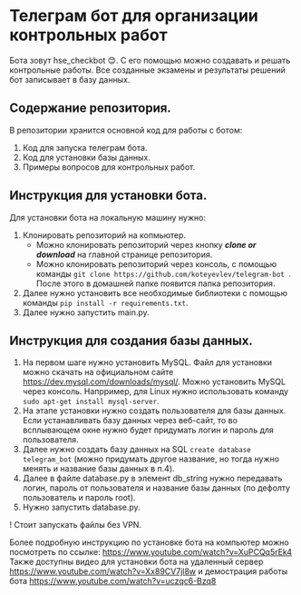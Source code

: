# Телеграм бот для организации контрольных работ 

Бота зовут hse_checkbot :blush:. С его помощью можно создавать и решать контрольные работы. Все созданные экзамены и результаты решений бот записывает в базу данных.

## Содержание репозитория. 
В репозитории хранится основной код для работы с ботом:
1. Код для запуска телеграм бота.
2. Код для установки базы данных.
3. Примеры вопросов для контрольных работ.

## Инструкция для установки бота.
Для установки бота на локальную машину нужно:
1. Клонировать репозиторий на копмьютер.
    * Можно клонировать репозиторий через кнопку ***clone or download*** на главной странице репозитория.
    * Можно клонировать репозиторий через консоль, с помощью команды `git clone https://github.com/koteyevlev/telegram-bot `.
После этого в домашней папке появится папка репозитория.
2. Далее нужно установить все необходимые библиотеки с помощью команды `pip install -r requirements.txt`.
3. Далее нужно запустить main.py. 

## Инструкция для создания базы данных. 
1. На первом шаге нужно установить MySQL. Файл для установки можно скачать на официальном сайте https://dev.mysql.com/downloads/mysql/. 
 Можно установить MySQL через консоль. Напрример, для Linux нужно использовать команду `sudo apt-get install mysql-server`.
2. На этапе установки нужно создать пользователя для базы данных. Если устанавливать базу данных через веб-сайт, то во всплывающем окне нужно будет придумать логин и пароль для пользователя. 
3. Далее нужно создать базу данных на SQL `create database telegram_bot` (можно придумать другое название, но тогда нужно менять и название базы данных в п.4).
4. Далее в файле database.py в элемент db_string нужно передавать логин, пароль от пользователя и название базы данных (по дефолту пользователь и пароль root). 
5. Нужно запустить database.py. 

! Стоит запускать файлы без VPN. 


Более подробную инструкцию по установке бота на компьютер можно посмотреть по ссылке: https://www.youtube.com/watch?v=XuPCQq5rEk4
Также доступны видео для установки бота на удаленный сервер https://www.youtube.com/watch?v=Xx89CV7jl8w и демострация работы бота https://www.youtube.com/watch?v=uczqc6-Bzq8 
